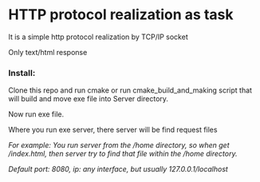 <h1>HTTP protocol realization as task</h1>

<p>It is a simple http protocol realization by TCP/IP socket</p>
<p>Only text/html response</p>

<h3>Install:</h3>
<p>Clone this repo and run cmake or run cmake_build_and_making script that will build and move exe file into Server directory.</p>
<p>Now run exe file.</p>
<p>Where you run exe server, there server will be find request files</p>
<p><i>For example: You run server from the /home directory, so when get /index.html, then server try to find that file within the /home directory.</i></p>
<p><i>Default port: 8080, ip: any interface, but usually 127.0.0.1/localhost</i></p>
